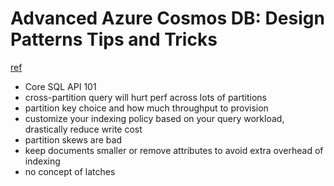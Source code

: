 # Advanced Azure Cosmos DB: Design Patterns Tips and Tricks
[ref](https://www.youtube.com/watch?v=TzPVsZHVzfA)

- Core SQL API 101
- cross-partition query will hurt perf across lots of partitions
- partition key choice and how much throughput to provision
- customize your indexing policy based on your query workload, drastically reduce write cost
- partition skews are bad
- keep documents smaller or remove attributes to avoid extra overhead of indexing
- no concept of latches